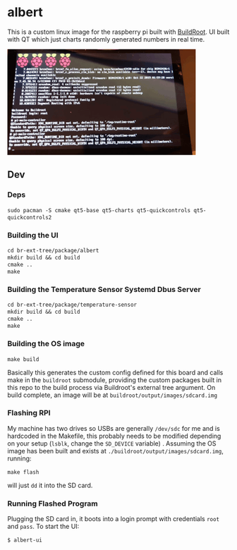 # albert

This is a custom linux image for the raspberry pi built with [BuildRoot](https://buildroot.org/). UI built with QT which just charts randomly generated numbers in real time.

![Albert UI demo](https://github.com/eltonlaw/albert/blob/3b02373d56f1f64afe11e74cd11387baf1234f45/docs/demo_01.gif)

## Dev

### Deps

    sudo pacman -S cmake qt5-base qt5-charts qt5-quickcontrols qt5-quickcontrols2

### Building the UI

	cd br-ext-tree/package/albert
    mkdir build && cd build
    cmake ..
    make

### Building the Temperature Sensor Systemd Dbus Server

	cd br-ext-tree/package/temperature-sensor
    mkdir build && cd build
    cmake ..
    make

### Building the OS image

    make build

Basically this generates the custom config defined for this board and calls make in the `buildroot` submodule, providing the custom packages built in this repo to the build process via Buildroot's external tree argument. On build complete, an image will be at `buildroot/output/images/sdcard.img`

### Flashing RPI

My machine has two drives so USBs are generally `/dev/sdc` for me and is hardcoded in the Makefile, this probably needs to be modified depending on your setup (`lsblk`, change the `SD_DEVICE` variable) . Assuming the OS image has been built and exists at `./buildroot/output/images/sdcard.img`, running: 

    make flash

will just `dd` it into the SD card.

### Running Flashed Program

Plugging the SD card in, it boots into a login prompt with credentials `root` and `pass`. To start the UI:

    $ albert-ui
